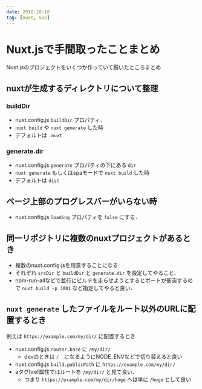 ```yaml
---
date: 2018-10-18
tag: [nuxt, vue]
---
```


# Nuxt.jsで手間取ったことまとめ

Nuxt.jsのプロジェクトをいくつか作っていて躓いたところまとめ

## nuxtが生成するディレクトリについて整理

### buildDir
- nuxt.config.js `buildDir` プロパティ．
- `nuxt build` や `nuxt generate` した時
- デフォルトは `.nuxt`

### generate.dir
- nuxt.config.js `generate` プロパティの下にある `dir`
- `nuxt generate` もしくはspaモードで `nuxt build` した時
- デフォルトは `dist`

## ページ上部のプログレスバーがいらない時
- nuxt.config.js `loading` プロパティを `false` にする．

## 同一リポジトリに複数のnuxtプロジェクトがあるとき
- 複数のnuxt.config.jsを用意することになる
- それぞれ `srcDir` と `buildDir` と `generate.dir` を設定してやること．
- npm-run-allなどで並行にビルドを走らせようとするとポートが衝突するので `nuxt build -p 3001` など指定してやると良い．


## `nuxt generate` したファイルをルート以外のURLに配置するとき
例えば `https://example.com/my/dir/` に配置するとき

- nuxt.config.js `router.base` に `/my/dir/`
    - devのときは `/`　になるようにNODE_ENVなどで切り替えると良い
- nuxt.config.js `build.publicPath` に `https://example.com/my/dir/`
- aタグhref属性ではルートを `/my/dir/` と見て良い．
    - つまり `https://example.com/my/dir/hoge` へは単に `/hoge` として良い
